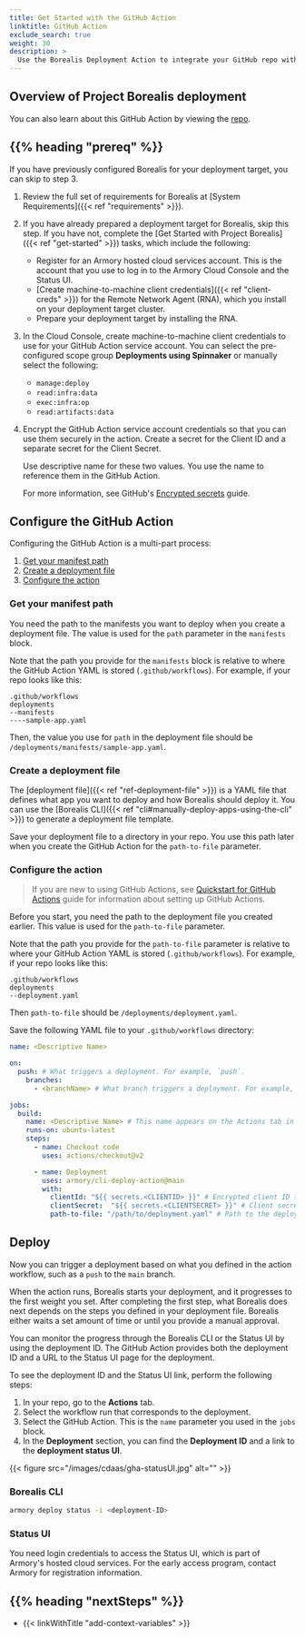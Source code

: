 ```yaml
---
title: Get Started with the GitHub Action
linktitle: GitHub Action
exclude_search: true
weight: 30
description: >
  Use the Borealis Deployment Action to integrate your GitHub repo with Armory's Project Borealis.
---
```


## Overview of Project Borealis deployment

You can also learn about this GitHub Action by viewing the [repo](https://github.com/armory/cli-deploy-action).

## {{% heading "prereq" %}}

If you have previously configured Borealis for your deployment target, you can skip to step 3.

1. Review the full set of requirements for Borealis at [System Requirements]({{< ref "requirements" >}}).
2. If you have already prepared a deployment target for Borealis, skip this step. If you have not, complete the [Get Started with Project Borealis]({{< ref "get-started" >}}) tasks, which include the following:

   - Register for an Armory hosted cloud services account. This is the account that you use to log in  to the Armory Cloud Console and the Status UI.
   - [Create machine-to-machine client credentials]({{< ref "client-creds" >}}) for the Remote Network Agent (RNA), which you install on your deployment target cluster.
   - Prepare your deployment target by installing the RNA.

3. In the Cloud Console, create machine-to-machine client credentials to use for your GitHub Action service account. You can select the pre-configured scope group **Deployments using Spinnaker** or manually select the following:

   - `manage:deploy`
   - `read:infra:data`
   - `exec:infra:op`
   - `read:artifacts:data`

4. Encrypt the GitHub Action service account credentials so that you can use them securely in the action. Create a secret for the Client ID and a separate secret for the Client Secret.

   Use descriptive name for these two values. You use the name to reference them in the GitHub Action.

   For more information, see GitHub's [Encrypted secrets](https://docs.github.com/en/actions/security-guides/encrypted-secrets) guide.

## Configure the GitHub Action

Configuring the GitHub Action is a multi-part process:

1. [Get your manifest path](#get-your-manifest-path)
1. [Create a deployment file](#create-a-deployment-file)
1. [Configure the action](#configure-the-action)

### Get your manifest path

You need the path to the manifests you want to deploy when you create a deployment file. The value is used for the `path` parameter in the `manifests` block.

Note that the path you provide for the `manifests` block is relative to where the GitHub Action YAML is stored (`.github/workflows`). For example, if your repo looks like this:

```
.github/workflows
deployments
--manifests
----sample-app.yaml
```

Then, the value you use for `path` in the deployment file should be `/deployments/manifests/sample-app.yaml`.

### Create a deployment file

The [deployment file]({{< ref "ref-deployment-file" >}}) is a YAML file that defines what app you want to deploy and how Borealis should deploy it. You can use the [Borealis CLI]({{< ref "cli#manually-deploy-apps-using-the-cli" >}}) to generate a deployment file template.

Save your deployment file to a directory in your repo. You use this path later when you create the GitHub Action for the `path-to-file` parameter.

### Configure the action

> If you are new to using GitHub Actions, see [Quickstart for GitHub Actions](https://docs.github.com/en/actions/quickstart) guide for information about setting up GitHub Actions.

Before you start, you need the path to the deployment file you created earlier. This value is used for the `path-to-file` parameter.

Note that the path you provide for the `path-to-file` parameter is relative to where your GitHub Action YAML is stored (`.github/workflows`). For example, if your repo looks like this:

```
.github/workflows
deployments
--deployment.yaml
```
Then `path-to-file` should be `/deployments/deployment.yaml`.

Save the following YAML file to your `.github/workflows` directory:

```yaml
name: <Descriptive Name>

on:
  push: # What triggers a deployment. For example, `push`.
    branches:
      - <branchName> # What branch triggers a deployment. For example, `main`.

jobs:
  build:
    name: <Descriptive Name> # This name appears on the Actions tab in the GitHub UI.
    runs-on: ubuntu-latest
    steps:
      - name: Checkout code
        uses: actions/checkout@v2

      - name: Deployment
        uses: armory/cli-deploy-action@main
        with:
          clientId: "${{ secrets.<CLIENTID> }}" # Encrypted client ID that you created in the Armory Cloud Console that has been encrypted with GitHub's encrypted secrets. Replace <CLIENTD> with the name you gave your encrypted secret.
          clientSecret:  "${{ secrets.<CLIENTSECRET> }}" # Client secret that you created in the Armory Cloud Console that has been encrypted with GitHub's encrypted secrets. Replace <CLIENTSECRET> with the name you gave your encrypted secret.
          path-to-file: "/path/to/deployment.yaml" # Path to the deployment file. For more information, see the Create a deployment file section.
```

## Deploy

Now you can trigger a deployment based on what you defined in the action workflow, such as a `push` to the `main` branch.

When the action runs, Borealis starts your deployment, and it progresses to the first weight you set. After completing the first step, what Borealis does next depends on the steps you defined in your deployment file. Borealis either waits a set amount of time or until you provide a manual approval.

You can monitor the progress through the Borealis CLI or the Status UI by using the deployment ID. The GitHub Action provides both the deployment ID and a URL to the Status UI page for the deployment.

To see the deployment ID and the Status UI link, perform the following steps:

1. In your repo, go to the **Actions** tab.
2. Select the workflow run that corresponds to the deployment.
3. Select the GitHub Action. This is the `name` parameter you used in the `jobs` block.
4. In the **Deployment** section, you can find the **Deployment ID** and a link to the **deployment status UI**.

{{< figure src="/images/cdaas/gha-statusUI.jpg" alt="" >}}

### Borealis CLI

```bash
armory deploy status -i <deployment-ID>
```

### Status UI

You need login credentials to access the Status UI, which is part of Armory's hosted cloud services. For the early access program, contact Armory for registration information.


## {{%  heading "nextSteps" %}}
* {{< linkWithTitle "add-context-variables" >}}